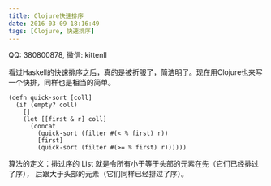 ```yaml
---
title: Clojure快速排序
date: 2016-03-09 18:16:49
tags: [Clojure, 快速排序]
---
```


QQ: 380800878, 微信: kittenll

看过Haskell的快速排序之后，真的是被折服了，简洁明了。现在用Clojure也来写一个快排，同样也是相当的简单。

```clojuree
(defn quick-sort [coll]
  (if (empty? coll)
    []
    (let [[first & r] coll]
      (concat
        (quick-sort (filter #(< % first) r))
        [first]
        (quick-sort (filter #(>= % first) r))))))
```

算法的定义：排过序的 List 就是令所有小于等于头部的元素在先（它们已经排过了序）， 后跟大于头部的元素（它们同样已经排过了序）。
